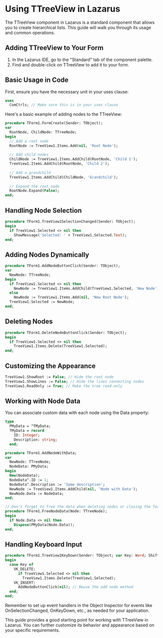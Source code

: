 # Using TTreeView in Lazarus

The TTreeView component in Lazarus is a standard component that allows you to create hierarchical lists. This guide will walk you through its usage and common operations.

## Adding TTreeView to Your Form

1. In the Lazarus IDE, go to the "Standard" tab of the component palette.
2. Find and double-click on TTreeView to add it to your form.

## Basic Usage in Code

First, ensure you have the necessary unit in your uses clause:

```pascal
uses
  ComCtrls; // Make sure this is in your uses clause
```  

Here's a basic example of adding nodes to the TTreeView:

```pascal
procedure TForm1.FormCreate(Sender: TObject);
var
  RootNode, ChildNode: TTreeNode;
begin
  // Add a root node
  RootNode := TreeView1.Items.Add(nil, 'Root Node');
  
  // Add child nodes
  ChildNode := TreeView1.Items.AddChild(RootNode, 'Child 1');
  TreeView1.Items.AddChild(RootNode, 'Child 2');
  
  // Add a grandchild
  TreeView1.Items.AddChild(ChildNode, 'Grandchild');
  
  // Expand the root node
  RootNode.Expand(False);
end;
```

## Handling Node Selection

```pascal
procedure TForm1.TreeView1SelectionChanged(Sender: TObject);
begin
  if TreeView1.Selected <> nil then
    ShowMessage('Selected: ' + TreeView1.Selected.Text);
end;
```

## Adding Nodes Dynamically

```pascal
procedure TForm1.AddNodeButtonClick(Sender: TObject);
var
  NewNode: TTreeNode;
begin
  if TreeView1.Selected <> nil then
    NewNode := TreeView1.Items.AddChild(TreeView1.Selected, 'New Node')
  else
    NewNode := TreeView1.Items.Add(nil, 'New Root Node');
  TreeView1.Selected := NewNode;
end;
```

## Deleting Nodes

```pascal
procedure TForm1.DeleteNodeButtonClick(Sender: TObject);
begin
  if TreeView1.Selected <> nil then
    TreeView1.Items.Delete(TreeView1.Selected);
end;
```

## Customizing the Appearance

```pascal
TreeView1.ShowRoot := False; // Hide the root node
TreeView1.ShowLines := False; // Hide the lines connecting nodes
TreeView1.ReadOnly := True; // Make the tree read-only
```

## Working with Node Data

You can associate custom data with each node using the Data property:

```pascal
type
  PMyData = ^TMyData;
  TMyData = record
    ID: Integer;
    Description: string;
  end;

procedure TForm1.AddNodeWithData;
var
  NewNode: TTreeNode;
  NodeData: PMyData;
begin
  New(NodeData);
  NodeData^.ID := 1;
  NodeData^.Description := 'Some description';
  NewNode := TreeView1.Items.AddChild(nil, 'Node with Data');
  NewNode.Data := NodeData;
end;

// Don't forget to free the data when deleting nodes or closing the form
procedure TForm1.FreeNodeData(Node: TTreeNode);
begin
  if Node.Data <> nil then
    Dispose(PMyData(Node.Data));
end;
```

## Handling Keyboard Input

```pascal
procedure TForm1.TreeView1KeyDown(Sender: TObject; var Key: Word; Shift: TShiftState);
begin
  case Key of
    VK_DELETE:
      if TreeView1.Selected <> nil then
        TreeView1.Items.Delete(TreeView1.Selected);
    VK_INSERT:
      AddNodeButtonClick(nil); // Reuse the add node method
  end;
end;
```

Remember to set up event handlers in the Object Inspector for events like OnSelectionChanged, OnKeyDown, etc., as needed for your application.

This guide provides a good starting point for working with TTreeView in Lazarus. You can further customize its behavior and appearance based on your specific requirements.
